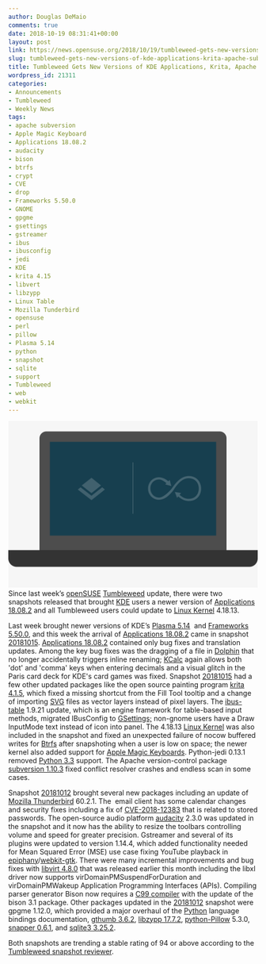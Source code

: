 ```yaml
---
author: Douglas DeMaio
comments: true
date: 2018-10-19 08:31:41+00:00
layout: post
link: https://news.opensuse.org/2018/10/19/tumbleweed-gets-new-versions-of-kde-applications-krita-apache-subversion/
slug: tumbleweed-gets-new-versions-of-kde-applications-krita-apache-subversion
title: Tumbleweed Gets New Versions of KDE Applications, Krita, Apache Subversion
wordpress_id: 21311
categories:
- Announcements
- Tumbleweed
- Weekly News
tags:
- apache subversion
- Apple Magic Keyboard
- Applications 18.08.2
- audacity
- bison
- btrfs
- crypt
- CVE
- drop
- Frameworks 5.50.0
- GNOME
- gpgme
- gsettings
- gstreamer
- ibus
- ibusconfig
- jedi
- KDE
- krita 4.15
- libvert
- libzypp
- Linux Table
- Mozilla Tunderbird
- opensuse
- perl
- pillow
- Plasma 5.14
- python
- snapshot
- sqlite
- support
- Tumbleweed
- web
- webkit
---
```


![](/wp-content/uploads/2018/07/opensuse-laptop.gif)Since last week’s [openSUSE](https://www.opensuse.org/) [Tumbleweed](https://en.opensuse.org/Portal:Tumbleweed) update, there were two snapshots released that brought [KDE](https://www.kde.org/) users a newer version of [Applications 18.08.2](https://www.kde.org/announcements/announce-applications-18.08.2.php) and all Tumbleweed users could update to [Linux Kernel](https://www.kernel.org/) 4.18.13.

Last week brought newer versions of KDE’s [Plasma 5.14](https://www.kde.org/announcements/plasma-5.14.0.php)  and [Frameworks 5.50.0](https://www.kde.org/announcements/kde-frameworks-5.50.0.php), and this week the arrival of [Applications 18.08.2](https://www.kde.org/announcements/announce-applications-18.08.2.php) came in snapshot [20181015](https://lists.opensuse.org/opensuse-factory/2018-10/msg00199.html). [Applications 18.08.2](https://www.kde.org/announcements/announce-applications-18.08.2.php) contained only bug fixes and translation updates. Among the key bug fixes was the dragging of a file in [Dolphin](https://www.kde.org/applications/system/dolphin/) that no longer accidentally triggers inline renaming; [KCalc](https://www.kde.org/applications/utilities/kcalc/) again allows both 'dot' and 'comma' keys when entering decimals and a visual glitch in the Paris card deck for KDE's card games was fixed. Snapshot [20181015](https://lists.opensuse.org/opensuse-factory/2018-10/msg00199.html) had a few other updated packages like the open source painting program [krita 4.1.5](https://krita.org/en/item/krita-4-1-5-released/), which fixed a missing shortcut from the Fill Tool tooltip and a change of importing [SVG](https://en.wikipedia.org/wiki/Scalable_Vector_Graphics) files as vector layers instead of pixel layers. The [ibus-table](https://github.com/acevery/ibus-table) 1.9.21 update, which is an engine framework for table-based input methods, migrated IBusConfig to [GSettings;](https://developer.gnome.org/GSettings/) non-gnome users have a Draw InputMode text instead of icon into panel. The 4.18.13 [Linux Kernel](https://www.kernel.org/) was also included in the snapshot and fixed an unexpected failure of nocow buffered writes for [Btrfs](https://btrfs.wiki.kernel.org/index.php/Main_Page) after snapshoting when a user is low on space; the newer kernel also added support for [Apple Magic Keyboards](https://www.apple.com/shop/product/MLA22LL/A/magic-keyboard-us-english). Python-jedi 0.13.1 removed [Python 3.3](https://www.python.org/download/releases/3.3.0/) support. The Apache version-control package [subversion 1.10.3](https://subversion.apache.org/) fixed conflict resolver crashes and endless scan in some cases.

Snapshot [20181012](https://lists.opensuse.org/opensuse-factory/2018-10/msg00180.html) brought several new packages including an update of [Mozilla Thunderbird](https://www.thunderbird.net/) 60.2.1. The  email client has some calendar changes and security fixes including a fix of [CVE-2018-12383](https://www.mozilla.org/en-US/security/advisories/mfsa2018-20/) that is related to stored passwords. The open-source audio platform [audacity](https://www.audacityteam.org/) 2.3.0 was updated in the snapshot and it now has the ability to resize the toolbars controlling volume and speed for greater precision. Gstreamer and several of its plugins were updated to version 1.14.4, which added functionality needed for Mean Squared Error (MSE) use case fixing YouTube playback in [epiphany](https://wiki.gnome.org/Apps/Web)/[webkit-gtk](https://webkitgtk.org/). There were many incremental improvements and bug fixes with [libvirt 4.8.0](https://libvirt.org/news.html) that was released earlier this month including the libxl driver now supports virDomainPMSuspendForDuration and virDomainPMWakeup Application Programming Interfaces (APIs). Compiling parser generator Bison now requires a [C99 compiler](https://en.wikipedia.org/wiki/C99) with the update of the bison 3.1 package. Other packages updated in the [20181012](https://lists.opensuse.org/opensuse-factory/2018-10/msg00180.html) snapshot were gpgme 1.12.0, which provided a major overhaul of the [Python](https://www.python.org/) language bindings documentation, [gthumb 3.6.2](https://github.com/GNOME/gthumb), [libzypp 17.7.2](https://github.com/openSUSE/libzypp/blob/master/package/libzypp.changes), [python-Pillow](https://pillow.readthedocs.io/) 5.3.0, [snapper 0.6.1](https://en.opensuse.org/openSUSE:Snapper_Tutorial), and [sqlite3 3.25.2](https://www.sqlite.org/).

Both snapshots are trending a stable rating of 94 or above according to the [Tumbleweed snapshot reviewer](//review.tumbleweed.boombatower.com/).
